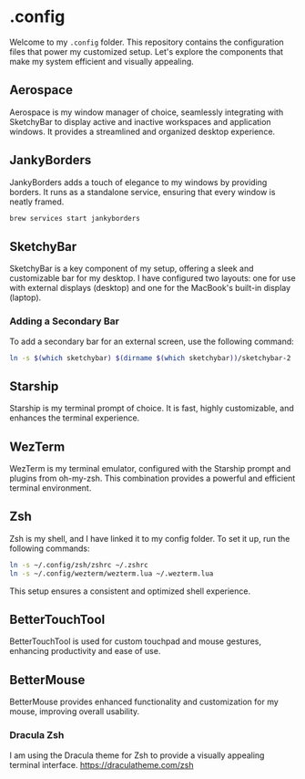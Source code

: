 # .config

Welcome to my `.config` folder. This repository contains the configuration files that power my customized setup. Let's explore the components that make my system efficient and visually appealing.

## Aerospace
Aerospace is my window manager of choice, seamlessly integrating with SketchyBar to display active and inactive workspaces and application windows. It provides a streamlined and organized desktop experience.

## JankyBorders
JankyBorders adds a touch of elegance to my windows by providing borders. It runs as a standalone service, ensuring that every window is neatly framed.
```bash
brew services start jankyborders
```

## SketchyBar
SketchyBar is a key component of my setup, offering a sleek and customizable bar for my desktop. I have configured two layouts: one for use with external displays (desktop) and one for the MacBook's built-in display (laptop).

### Adding a Secondary Bar
To add a secondary bar for an external screen, use the following command:
```bash
ln -s $(which sketchybar) $(dirname $(which sketchybar))/sketchybar-2
```

## Starship
Starship is my terminal prompt of choice. It is fast, highly customizable, and enhances the terminal experience.

## WezTerm
WezTerm is my terminal emulator, configured with the Starship prompt and plugins from oh-my-zsh. This combination provides a powerful and efficient terminal environment.

## Zsh
Zsh is my shell, and I have linked it to my config folder. To set it up, run the following commands:
```bash
ln -s ~/.config/zsh/zshrc ~/.zshrc
ln -s ~/.config/wezterm/wezterm.lua ~/.wezterm.lua
```
This setup ensures a consistent and optimized shell experience.

## BetterTouchTool
BetterTouchTool is used for custom touchpad and mouse gestures, enhancing productivity and ease of use.

## BetterMouse
BetterMouse provides enhanced functionality and customization for my mouse, improving overall usability.

### Dracula Zsh
I am using the Dracula theme for Zsh to provide a visually appealing terminal interface.
https://draculatheme.com/zsh
